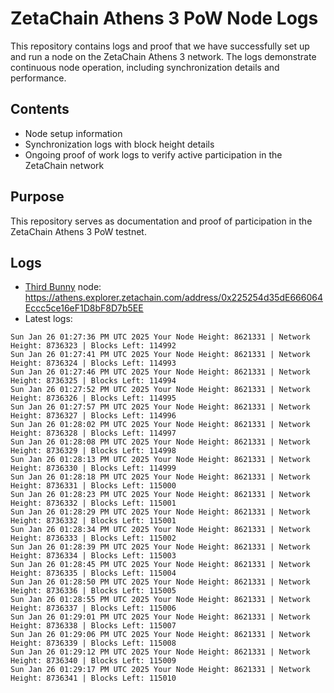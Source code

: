 # ZetaChain Athens 3 PoW Node Logs
This repository contains logs and proof that we have successfully set up and run a node on the ZetaChain Athens 3 network. The logs demonstrate continuous node operation, including synchronization details and performance.

## Contents
- Node setup information
- Synchronization logs with block height details
- Ongoing proof of work logs to verify active participation in the ZetaChain network

## Purpose
This repository serves as documentation and proof of participation in the ZetaChain Athens 3 PoW testnet.

## Logs

- [Third Bunny](https://thirdbunny.xyz/) node: https://athens.explorer.zetachain.com/address/0x225254d35dE666064Eccc5ce16eF1D8bF8D7b5EE
- Latest logs:
```
Sun Jan 26 01:27:36 PM UTC 2025 Your Node Height: 8621331 | Network Height: 8736323 | Blocks Left: 114992
Sun Jan 26 01:27:41 PM UTC 2025 Your Node Height: 8621331 | Network Height: 8736324 | Blocks Left: 114993
Sun Jan 26 01:27:46 PM UTC 2025 Your Node Height: 8621331 | Network Height: 8736325 | Blocks Left: 114994
Sun Jan 26 01:27:52 PM UTC 2025 Your Node Height: 8621331 | Network Height: 8736326 | Blocks Left: 114995
Sun Jan 26 01:27:57 PM UTC 2025 Your Node Height: 8621331 | Network Height: 8736327 | Blocks Left: 114996
Sun Jan 26 01:28:02 PM UTC 2025 Your Node Height: 8621331 | Network Height: 8736328 | Blocks Left: 114997
Sun Jan 26 01:28:08 PM UTC 2025 Your Node Height: 8621331 | Network Height: 8736329 | Blocks Left: 114998
Sun Jan 26 01:28:13 PM UTC 2025 Your Node Height: 8621331 | Network Height: 8736330 | Blocks Left: 114999
Sun Jan 26 01:28:18 PM UTC 2025 Your Node Height: 8621331 | Network Height: 8736331 | Blocks Left: 115000
Sun Jan 26 01:28:23 PM UTC 2025 Your Node Height: 8621331 | Network Height: 8736332 | Blocks Left: 115001
Sun Jan 26 01:28:29 PM UTC 2025 Your Node Height: 8621331 | Network Height: 8736332 | Blocks Left: 115001
Sun Jan 26 01:28:34 PM UTC 2025 Your Node Height: 8621331 | Network Height: 8736333 | Blocks Left: 115002
Sun Jan 26 01:28:39 PM UTC 2025 Your Node Height: 8621331 | Network Height: 8736334 | Blocks Left: 115003
Sun Jan 26 01:28:45 PM UTC 2025 Your Node Height: 8621331 | Network Height: 8736335 | Blocks Left: 115004
Sun Jan 26 01:28:50 PM UTC 2025 Your Node Height: 8621331 | Network Height: 8736336 | Blocks Left: 115005
Sun Jan 26 01:28:55 PM UTC 2025 Your Node Height: 8621331 | Network Height: 8736337 | Blocks Left: 115006
Sun Jan 26 01:29:01 PM UTC 2025 Your Node Height: 8621331 | Network Height: 8736338 | Blocks Left: 115007
Sun Jan 26 01:29:06 PM UTC 2025 Your Node Height: 8621331 | Network Height: 8736339 | Blocks Left: 115008
Sun Jan 26 01:29:12 PM UTC 2025 Your Node Height: 8621331 | Network Height: 8736340 | Blocks Left: 115009
Sun Jan 26 01:29:17 PM UTC 2025 Your Node Height: 8621331 | Network Height: 8736341 | Blocks Left: 115010
```
